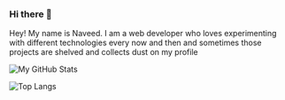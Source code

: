 ### Hi there 👋

Hey! My name is Naveed. I am a web developer who loves experimenting with different technologies every now and then and sometimes those projects are shelved and collects dust on my profile

![My GitHub Stats](https://github-readme-stats.vercel.app/api?username=nedanwr&count_private=true&show_icons=true&theme=tokyonight)

![Top Langs](https://github-readme-stats.vercel.app/api/top-langs/?username=tommyshelby9121&theme=tokyonight&langs_count=4&layout=compact)
